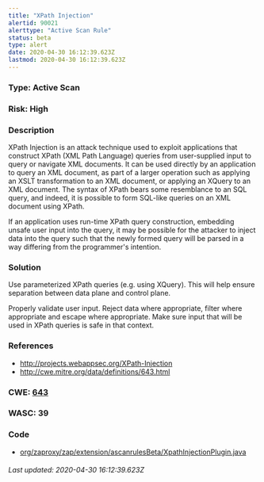 ```yaml
---
title: "XPath Injection"
alertid: 90021
alerttype: "Active Scan Rule"
status: beta
type: alert
date: 2020-04-30 16:12:39.623Z
lastmod: 2020-04-30 16:12:39.623Z
---
```

### Type: Active Scan

### Risk: High

### Description

XPath Injection is an attack technique used to exploit applications that construct XPath (XML Path Language) queries from user-supplied input to query or navigate XML documents. It can be used directly by an application to query an XML document, as part of a larger operation such as applying an XSLT transformation to an XML document, or applying an XQuery to an XML document. The syntax of XPath bears some resemblance to an SQL query, and indeed, it is possible to form SQL-like queries on an XML document using XPath.

If an application uses run-time XPath query construction, embedding unsafe user input into the query, it may be possible for the attacker to inject data into the query such that the newly formed query will be parsed in a way differing from the programmer's intention.

### Solution

Use parameterized XPath queries (e.g. using XQuery). This will help ensure separation between data plane and control plane.

Properly validate user input. Reject data where appropriate, filter where appropriate and escape where appropriate. Make sure input that will be used in XPath queries is safe in that context.

### References

* http://projects.webappsec.org/XPath-Injection
* http://cwe.mitre.org/data/definitions/643.html

### CWE: [643](https://cwe.mitre.org/data/definitions/643.html)

### WASC:  39

### Code

 * [org/zaproxy/zap/extension/ascanrulesBeta/XpathInjectionPlugin.java](https://github.com/zaproxy/zap-extensions/blob/master/addOns/ascanrulesBeta/src/main/java/org/zaproxy/zap/extension/ascanrulesBeta/XpathInjectionPlugin.java)

###### Last updated: 2020-04-30 16:12:39.623Z
